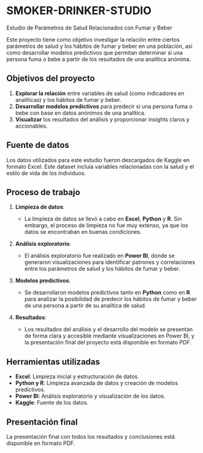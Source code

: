 # SMOKER-DRINKER-STUDIO
Estudio de Parámetros de Salud Relacionados con Fumar y Beber

Este proyecto tiene como objetivo investigar la relación entre ciertos parámetros de salud y los hábitos de fumar y beber en una población, así como desarrollar modelos predictivos que permitan determinar si una persona fuma o bebe a partir de los resultados de una analítica anónima.

## Objetivos del proyecto
1. **Explorar la relación** entre variables de salud (como indicadores en analíticas) y los hábitos de fumar y beber.
2. **Desarrollar modelos predictivos** para predecir si una persona fuma o bebe con base en datos anónimos de una analítica.
3. **Visualizar** los resultados del análisis y proporcionar insights claros y accionables.

## Fuente de datos
Los datos utilizados para este estudio fueron descargados de Kaggle en formato Excel. Este dataset incluía variables relacionadas con la salud y el estilo de vida de los individuos.

## Proceso de trabajo

1. **Limpieza de datos**:
   - La limpieza de datos se llevó a cabo en **Excel**, **Python** y **R**. Sin embargo, el proceso de limpieza no fue muy extenso, ya que los datos se encontraban en buenas condiciones.
   
2. **Análisis exploratorio**:
   - El análisis exploratorio fue realizado en **Power BI**, donde se generaron visualizaciones para identificar patrones y correlaciones entre los parámetros de salud y los hábitos de fumar y beber.

3. **Modelos predictivos**:
   - Se desarrollaron modelos predictivos tanto en **Python** como en **R** para analizar la posibilidad de predecir los hábitos de fumar y beber de una persona a partir de su analítica de salud.
   
4. **Resultados**:
   - Los resultados del análisis y el desarrollo del modelo se presentan de forma clara y accesible mediante visualizaciones en Power BI, y la presentación final del proyecto está disponible en formato PDF.

## Herramientas utilizadas
- **Excel**: Limpieza inicial y estructuración de datos.
- **Python y R**: Limpieza avanzada de datos y creación de modelos predictivos.
- **Power BI**: Análisis exploratorio y visualización de los datos.
- **Kaggle**: Fuente de los datos.

## Presentación final
La presentación final con todos los resultados y conclusiones está disponible en formato PDF.
